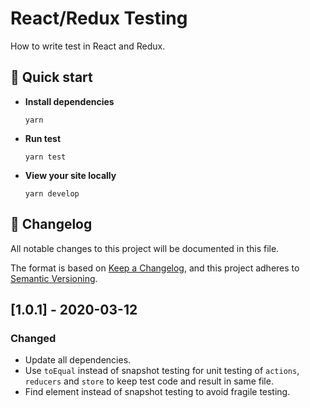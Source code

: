 # React/Redux Testing

How to write test in React and Redux.

## 🚀 Quick start

- **Install dependencies**

  ```
  yarn
  ```

- **Run test**

  ```
  yarn test
  ```

- **View your site locally**
  ```
  yarn develop
  ```

## 📝 Changelog

All notable changes to this project will be documented in this file.

The format is based on [Keep a Changelog](https://keepachangelog.com/en/1.0.0/),
and this project adheres to [Semantic Versioning](https://semver.org/spec/v2.0.0.html).

## [1.0.1] - 2020-03-12

### Changed

- Update all dependencies.
- Use `toEqual` instead of snapshot testing for unit testing of `actions`, `reducers` and `store` to keep test code and result in same file.
- Find element instead of snapshot testing to avoid fragile testing.
